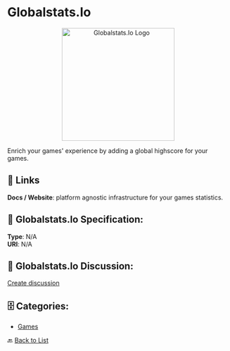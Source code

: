 # Globalstats.Io
<p align="center">
    <img width="256" src="https://raw.githubusercontent.com/apis-list/apis-list/main/apis/globalstats-io/logo_256x256.png" alt="Globalstats.Io Logo"/>
</p>

Enrich your games' experience by adding a global highscore for your games.

##  🔗 Links
**Docs / Website**:  platform agnostic infrastructure for your games statistics.

## 🧬 Globalstats.Io Specification:
**Type**: N/A  
**URI**: N/A

## 💬 Globalstats.Io Discussion:
[Create discussion](https://github.com/apis-list/apis-list/discussions/new)

## 🗄️ Categories:
- [Games](https://github.com/apis-list/apis-list#games-)




🔙 [Back to List](https://github.com/apis-list/apis-list)
